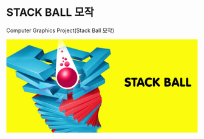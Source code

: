 # STACK BALL 모작

Computer Graphics Project(Stack Ball 모작)


![stack_ball.png](resource/stack_ball.png)